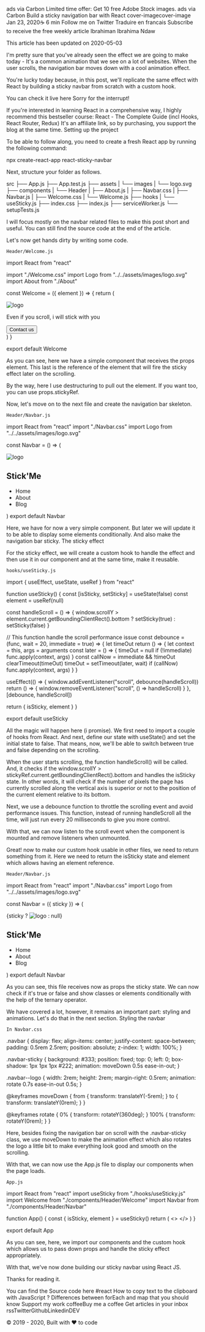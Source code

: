 ads via Carbon
Limited time offer: Get 10 free Adobe Stock images.
ads via Carbon
Build a sticky navigation bar with React
cover-imagecover-image
Jan 23, 2020☕ 6 min
Follow me on Twitter
Traduire en francais
Subscribe to receive the free weekly article
Ibrahiman
Ibrahima Ndaw

This article has been updated on 2020-05-03

I'm pretty sure that you've already seen the effect we are going to make today - It's a common animation that we see on a lot of websites. When the user scrolls, the navigation bar moves down with a cool animation effect.

You're lucky today because, in this post, we'll replicate the same effect with React by building a sticky navbar from scratch with a custom hook.

You can check it live here
Sorry for the interrupt!

If you're interested in learning React in a comprehensive way, I highly recommend this bestseller course: React - The Complete Guide (incl Hooks, React Router, Redux)
It's an affiliate link, so by purchasing, you support the blog at the same time.
Setting up the project

To be able to follow along, you need to create a fresh React app by running the following command:

npx create-react-app react-sticky-navbar

Next, structure your folder as follows.

src
├── App.js
├── App.test.js
├── assets
|  └── images
|     └── logo.svg
├── components
|  └── Header
|     ├── About.js
|     ├── Navbar.css
|     ├── Navbar.js
|     ├── Welcome.css
|     └── Welcome.js
├── hooks
|  └── useSticky.js
├── index.css
├── index.js
├── serviceWorker.js
└── setupTests.js

I will focus mostly on the navbar related files to make this post short and useful. You can still find the source code at the end of the article.

Let's now get hands dirty by writing some code.

    Header/Welcome.js

import React from "react"

import "./Welcome.css"
import Logo from "../../assets/images/logo.svg"
import About from "./About"

const Welcome = ({ element }) => {
  return (
    <main>
      <section className="welcome">
        <div ref={element}>
          <img src={Logo} alt="logo" className="welcome--logo" />
          <p>Even if you scroll, i will stick with you</p>
          <button className="welcome__cta-primary">Contact us</button>
        </div>
      </section>
      <About />
    </main>
  )
}

export default Welcome

As you can see, here we have a simple component that receives the props element. This last is the reference of the element that will fire the sticky effect later on the scrolling.

By the way, here I use destructuring to pull out the element. If you want too, you can use props.stickyRef.

Now, let's move on to the next file and create the navigation bar skeleton.

    Header/Navbar.js

import React from "react"
import "./Navbar.css"
import Logo from "../../assets/images/logo.svg"

const Navbar = () => (
  <nav className="navbar">
    <div className="navbar--logo-holder">
      <img src={Logo} alt="logo" className="navbar--logo" />
      <h1> Stick'Me</h1>
    </div>
    <ul className="navbar--link">
      <li className="navbar--link-item">Home</li>
      <li className="navbar--link-item">About</li>
      <li className="navbar--link-item">Blog</li>
    </ul>
  </nav>
)
export default Navbar

Here, we have for now a very simple component. But later we will update it to be able to display some elements conditionally. And also make the navigation bar sticky.
The sticky effect

For the sticky effect, we will create a custom hook to handle the effect and then use it in our component and at the same time, make it reusable.

    hooks/useSticky.js

import { useEffect, useState, useRef } from "react"

function useSticky() {
  const [isSticky, setSticky] = useState(false)
  const element = useRef(null)

  const handleScroll = () => {
    window.scrollY > element.current.getBoundingClientRect().bottom
      ? setSticky(true)
      : setSticky(false)
  }

  // This function handle the scroll performance issue
  const debounce = (func, wait = 20, immediate = true) => {
    let timeOut
    return () => {
      let context = this,
        args = arguments
      const later = () => {
        timeOut = null
        if (!immediate) func.apply(context, args)
      }
      const callNow = immediate && !timeOut
      clearTimeout(timeOut)
      timeOut = setTimeout(later, wait)
      if (callNow) func.apply(context, args)
    }
  }

  useEffect(() => {
    window.addEventListener("scroll", debounce(handleScroll))
    return () => {
      window.removeEventListener("scroll", () => handleScroll)
    }
  }, [debounce, handleScroll])

  return { isSticky, element }
}

export default useSticky

All the magic will happen here (i promise). We first need to import a couple of hooks from React. And next, define our state with useState() and set the initial state to false. That means, now, we'll be able to switch between true and false depending on the scrolling.

When the user starts scrolling, the function handleScroll() will be called. And, it checks if the window.scrollY > stickyRef.current.getBoundingClientRect().bottom and handles the isSticky state. In other words, it will check if the number of pixels the page has currently scrolled along the vertical axis is superior or not to the position of the current element relative to its bottom.

Next, we use a debounce function to throttle the scrolling event and avoid performance issues. This function, instead of running handleScroll all the time, will just run every 20 milliseconds to give you more control.

With that, we can now listen to the scroll event when the component is mounted and remove listeners when unmounted.

Great! now to make our custom hook usable in other files, we need to return something from it. Here we need to return the isSticky state and element which allows having an element reference.

    Header/Navbar.js

import React from "react"
import "./Navbar.css"
import Logo from "../../assets/images/logo.svg"

const Navbar = ({ sticky }) => (
  <nav className={sticky ? "navbar navbar-sticky" : "navbar"}>
    <div className="navbar--logo-holder">
      {sticky ? <img src={Logo} alt="logo" className="navbar--logo" /> : null}
      <h1> Stick'Me</h1>
    </div>
    <ul className="navbar--link">
      <li className="navbar--link-item">Home</li>
      <li className="navbar--link-item">About</li>
      <li className="navbar--link-item">Blog</li>
    </ul>
  </nav>
)
export default Navbar

As you can see, this file receives now as props the sticky state. We can now check if it's true or false and show classes or elements conditionally with the help of the ternary operator.

We have covered a lot, however, it remains an important part: styling and animations. Let's do that in the next section.
Styling the navbar

    In Navbar.css

.navbar {
  display: flex;
  align-items: center;
  justify-content: space-between;
  padding: 0.5rem 2.5rem;
  position: absolute;
  z-index: 1;
  width: 100%;
}

.navbar-sticky {
  background: #333;
  position: fixed;
  top: 0;
  left: 0;
  box-shadow: 1px 1px 1px #222;
  animation: moveDown 0.5s ease-in-out;
}

.navbar--logo {
  width: 2rem;
  height: 2rem;
  margin-right: 0.5rem;
  animation: rotate 0.7s ease-in-out 0.5s;
}

@keyframes moveDown {
  from {
    transform: translateY(-5rem);
  }
  to {
    transform: translateY(0rem);
  }
}

@keyframes rotate {
  0% {
    transform: rotateY(360deg);
  }
  100% {
    transform: rotateY(0rem);
  }
}

Here, besides fixing the navigation bar on scroll with the .navbar-sticky class, we use moveDown to make the animation effect which also rotates the logo a little bit to make everything look good and smooth on the scrolling.

With that, we can now use the App.js file to display our components when the page loads.

    App.js

import React from "react"
import useSticky from "./hooks/useSticky.js"
import Welcome from "./components/Header/Welcome"
import Navbar from "./components/Header/Navbar"

function App() {
  const { isSticky, element } = useSticky()
  return (
    <>
      <Navbar sticky={isSticky} />
      <Welcome element={element} />
    </>
  )
}

export default App

As you can see, here, we import our components and the custom hook which allows us to pass down props and handle the sticky effect appropriately.

With that, we've now done building our sticky navbar using React JS.

Thanks for reading it.

You can find the Source code here
#react
How to copy text to the clipboard with JavaScript ?
Differences between forEach and map that you should know
Support my work
coffeeBuy me a coffee
Get articles in your inbox
rssTwitterGithubLinkedinDEV

© 2019 - 2020, Built with ❤️ to code
